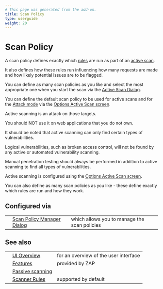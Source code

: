 ```yaml
---
# This page was generated from the add-on.
title: Scan Policy
type: userguide
weight: 20
---
```


# Scan Policy


A scan policy defines exactly which [rules](/docs/desktop/start/checks/) are run as part of an [active scan](/docs/desktop/start/features/ascan/).  

It also defines how these rules run influencing how many requests are made and how likely potential issues are to be flagged.  

You can define as many scan policies as you like and select the most appropriate one when you start the scan via
the [Active Scan Dialog](/docs/desktop/ui/dialogs/advascan/).  

You can define the default scan policy to be used for active scans and for the [Attack mode](/docs/desktop/start/features/modes/) via the
[Options Active Scan screen](/docs/desktop/ui/dialogs/options/ascan/).  


Active scanning is an attack on those targets.   

You should NOT use it on web applications that you do not own.


It should be noted that active scanning can only find certain types of vulnerabilities.  

Logical vulnerabilities, such as broken access control, will not be found by
any active or automated vulnerability scanning.  

Manual penetration testing should always be performed in addition to active
scanning to find all types of vulnerabilities.


Active scanning is configured using the
[Options Active Scan screen](/docs/desktop/ui/dialogs/options/ascan/).  

You can also define as many scan policies as you like - these define exactly which rules are run and how they work.

## Configured via

|   |                                                                       |                                              |
|---|-----------------------------------------------------------------------|----------------------------------------------|
|   | [Scan Policy Manager Dialog](/docs/desktop/ui/dialogs/scanpolicymgr/) | which allows you to manage the scan policies |

## See also

|   |                                                         |                                       |
|---|---------------------------------------------------------|---------------------------------------|
|   | [UI Overview](/docs/desktop/ui/)                        | for an overview of the user interface |
|   | [Features](/docs/desktop/start/features/)               | provided by ZAP                       |
|   | [Passive scanning](/docs/desktop/start/features/pscan/) |                                       |
|   | [Scanner Rules](/docs/desktop/start/checks/)            | supported by default                  |
